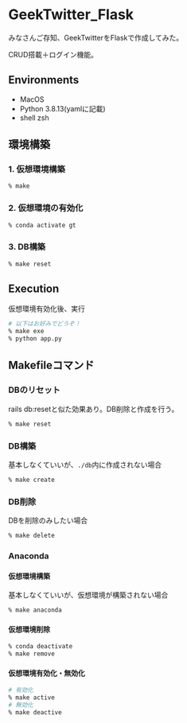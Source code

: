 # GeekTwitter_Flask
みなさんご存知、GeekTwitterをFlaskで作成してみた。

CRUD搭載＋ログイン機能。

## Environments
- MacOS
- Python 3.8.13(yamlに記載)
- shell zsh


## 環境構築
### 1. 仮想環境構築
```zsh
% make
```

### 2. 仮想環境の有効化
```zsh
% conda activate gt
```

### 3. DB構築
```zsh
% make reset
```

## Execution
仮想環境有効化後、実行
```zsh
# 以下はお好みでどうぞ！
% make exe
% python app.py
```

## Makefileコマンド
### DBのリセット
rails db:resetと似た効果あり。DB削除と作成を行う。
```zsh
% make reset
```

### DB構築
基本しなくていいが、`./db`内に作成されない場合
```zsh
% make create
```
### DB削除
DBを削除のみしたい場合
```zsh
% make delete
```

### Anaconda
#### 仮想環境構築
基本しなくていいが、仮想環境が構築されない場合
```zsh
% make anaconda
```

#### 仮想環境削除
```zsh
% conda deactivate
% make remove
```

#### 仮想環境有効化・無効化
```zsh
# 有効化
% make active
# 無効化
% make deactive
```

